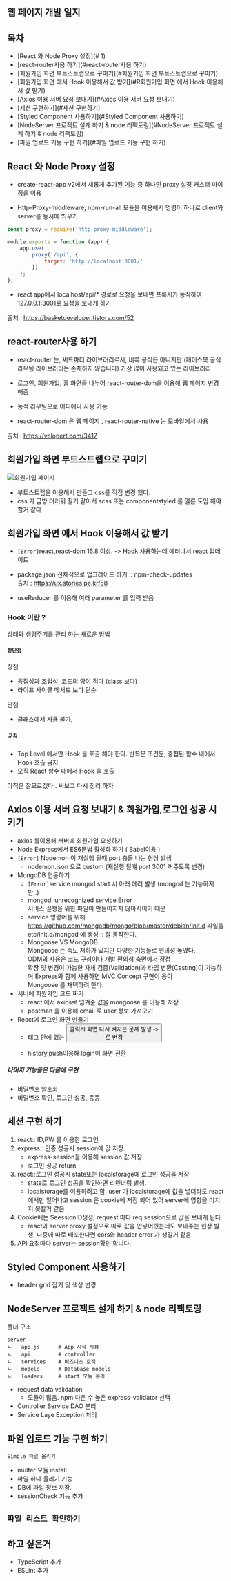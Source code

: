 ## 웹 페이지 개발 일지

## 목차
- [React 와 Node Proxy 설정](# 1)
- [react-router사용 하기](#react-router사용 하기)
- [회원가입 화면 부트스트랩으로 꾸미기](#회원가입 화면 부트스트랩으로 꾸미기)
- [회원가입 화면 에서 Hook 이용해서 값 받기](#R회원가입 화면 에서 Hook 이용해서 값 받기)
- [Axios 이용 서버 요청 보내기](#Axios 이용 서버 요청 보내기)
- [세션 구현하기](#세션 구현하기)
- [Styled Component 사용하기](#Styled Component 사용하기)
- [NodeServer 프로잭트 설계 하기 & node 리팩토링](#NodeServer 프로잭트 설계 하기 & node 리팩토링)
- [파일 업로드 기능 구현 하기](#파일 업로드 기능 구현 하기)

## React 와 Node Proxy 설정

- create-react-app v2에서 새롭게 추가된 기능 중 하나인 proxy 설정 커스터 마이징을 이용

- Http-Proxy-middleware, npm-run-all 모듈을 이용해서 명령어 하나로 client와 server를 동시에 띄우기

~~~javascript
const proxy = require('http-proxy-middleware');

module.exports = function (app) {
    app.use(
        proxy('/api', {
            target: 'http://localhost:3001/'
        })
    );
};
~~~
- react app에서 localhost/api/* 경로로 요청을 보내면 프록시가 동작하여 127.0.0.1:3001로 요청을 보내게 하기

출처 : https://basketdeveloper.tistory.com/52

## react-router사용 하기

 - react-router 는, 써드파티 라이브러리로서, 비록 공식은 아니지만 (페이스북 공식 라우팅 라이브러리는 존재하지 않습니다) 가장 많이 사용되고 있는 라이브러리
 
- 로그인, 회원가입, 홈 화면을 나누어 react-router-dom을 이용해 웹 페이지 변경 해줌
 
- 동적 라우팅으로 어디에나 사용 가능

- react-router-dom 은 웹 페이지 , react-router-native 는 모바일에서 사용 


출처 : https://velopert.com/3417

## 회원가입 화면 부트스트랩으로 꾸미기

![회원가입 페이지](https://user-images.githubusercontent.com/39260395/74606564-d56b5b80-5114-11ea-88b2-734ad8cbeb71.png)
- 부트스트랩을 이용해서 만들고 css를 직접 변경 했다.  
- css 가 금방 더러워 질거 같아서 scss 또는 componentstyled 를 얼른 도입 해야 할거 같다 

## 회원가입 화면 에서 Hook 이용해서 값 받기

- `[Error]`react,react-dom 16.8 이상. -> Hook 사용하는데 에러나서 react 업데이트
- package.json 전체적으로 업그레이드 하기 :: npm-check-updates  
출처 : https://ux.stories.pe.kr/58

- useReducer 를 이용해 여러 parameter 를 입력 받음

### Hook 이란 ?
상태와 생명주기를 관리 하는 새로운 방법

#### `장단점`
장점
- 응집성과 조립성, 코드의 양이 적다 (class 보다)
- 라이프 사이클 메서드 보다 단순  

단점
- 클래스에서 사용 불가,  

##### `규칙`
- Top Level 에서만 Hook 을 호출 해야 한다. 반복문 조건문, 중첩된 함수 내에서 Hook 호출 금지  
- 오직 React 함수 내에서 Hook 을 호출


아직은 잘모르겠다 . 써보고 다시 정리 하자  

## Axios 이용 서버 요청 보내기 & 회원가입,로그인 성공 시키기 
- axios 를이용해 서버에 회원가입 요청하기
- Node Express에서 ES6문법 활성화 하기 ( Babel이용 )
- `[Error]` Nodemon 이 재실행 될때 port 충돌 나는 현상 발생
	- nodemon.json 으로 custom (재실행 될떄 port 3001 꺼주도록 변경)
- MongoDB 연동하기
	- `[Error]`service mongod start 시 아래 에러 발생 (mongod 는 가능하지만..)
	- mongod: unrecognized service Error  
	 서비스 실행을 위한 파일이 만들어지지 않아서이기 때문
	- service 명령어를 위해 https://github.com/mongodb/mongo/blob/master/debian/init.d
	파일을 etc/init.d/mongod 에 생성 :: 잘 동작한다.
	- Mongoose VS MongoDB  
	Mongoose 는 속도 저하가 있지만 다양한 기능들로 편의성 높였다.  
	ODM의 사용은 코드 구성이나 개발 편의성 측면에서 장점  
	확장 및 변경이 가능한 자체 검증(Validation)과 타입 변환(Casting)이 가능하며 Express와 함께 사용하면 MVC Concept 구현이 용이  
	Mongoose 를 채택하려 한다.  
- 서버에 회원가입 코드 짜기
	- react 에서 axios로 넘겨준 값을  mongoose 를 이용해 저장
	- postman 을 이용해 email 로 user 정보 가져오기
- React에 로그인 화면 만들기
	- <form>태그 안에 있는 <button> 클릭시 화면 다시 켜지는 문제 발생  <form> -> <div> 로 변경
	- history.push이용해 login이 화면 전환
	
##### 나머지 기능들은 다음에 구현
- 비밀번호 암호화
- 비밀번호 확인, 로그인 성공, 등등

## 세션 구현 하기 
1. react:: ID,PW 를 이용한 로그인
2. express:: 인증 성공시 session에 값 저장. 
	- express-session을 이용해 session 값 저장
	- 로그인 성공 return
3. react::로그인 성공시 state또는 localstorage에 로그인 성공을 저장
	- state로 로그인 성공을 확인하면 리렌더링 발생.
	- localstorage를 이용하려고 함. user 가 localstorage에 값을 넣더라도 react 에서만 일어나고 session 은 cookie에 저장 되어 있어 server에 영향을 미치지 못할거 같음
4. Cookie에는 SeessionID생성, request 마다 req.session으로 값을 보내게 된다.
	 - react와 server proxy 설정으로 따로 값을 안넣어줬는데도 보내주는 현상 발생, 나중에 따로 배포한다면 cors와 header error 가 생길거 같음
5. API 요청마다 server는 session확인 합니다.

## Styled Component 사용하기
- header grid 잡기 및 색상 변경

## NodeServer 프로잭트 설계 하기 & node 리팩토링

폴더 구조
~~~
server
ㄴ	app.js    	# App 시작 지점
ㄴ	api   		# controller
ㄴ	services  	# 비즈니스 로직
ㄴ	models		# Database models
ㄴ	loaders   	# start 모듈 분리
~~~

- request data validation
	- 모듈이 많음. npm 다운 수 높은 express-validator 선택
- Controller Service DAO 분리
- Service Laye Exception 처리


## 파일 업로드 기능 구현 하기 
`Simple 파일 올리기 `
- multer 모듈 install
- 파일 하나 올리기 기능
- DB에 파일 정보 저장.
- sessionCheck 기능 추가

`파일 리스트 확인하기`
- 


## 하고 싶은거
- TypeScript 추가
- ESLint 추가